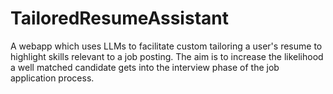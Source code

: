# TailoredResumeAssistant
A webapp which uses LLMs to facilitate custom tailoring a user's resume to highlight skills relevant to a job posting. The aim is to increase the likelihood a well matched candidate gets into the interview phase of the job application process.

